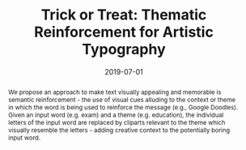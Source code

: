 ---
title: "Trick or Treat: Thematic Reinforcement for Artistic Typography"
authors:
- Purva Tendulkar
- Kalpesh Krishna
- Ramprasaath R. Selvaraju
- Devi Parikh
date: "2019-07-01"
publication: "ICCC"
publication_types: ["1"]
abstract: "We propose an approach to make text visually appealing and memorable is semantic reinforcement - the use of visual cues alluding to the context or theme in which the word is being used to reinforce the message (e.g., Google Doodles). Given an input word (e.g. exam) and a theme (e.g. education), the individual letters of the input word are replaced by cliparts relevant to the theme which visually resemble the letters - adding creative context to the potentially boring input word."
featured: true
image:
  filename: treat_teaser
  focal_point: Smart
  preview_only: false
links:
- name: arXiv
  url: https://arxiv.org/abs/1903.07820
- name: Code
  url: https://github.com/purvaten/treat
- name: Demo
  url: https://doodle.cloudcv.org
--- 